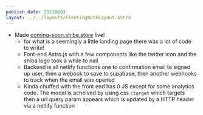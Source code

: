 ```yaml
---
publish_date: 20220603    
layout: ../../layouts/FleetingNoteLayout.astro
---
```

- Made [coming-soon.shibe.store](https://coming-soon.shibe.store/) live!
	- for what is a seemingly a little landing page there was a lot of code to write!
	- Font-end Astro.js with a few components like the twitter icon and the shiba logo took a while to nail
	- Backend is all netlify functions one to confirmation email to signed up user, then a webook to save to supabase, then another webhooks to track when the email was opened
	- Kinda chuffed with the front end has 0 JS except for some analytics code. The modal is acheived by using css `:target`  which targets then a url query param appears which is updated by a HTTP header via a netlify function